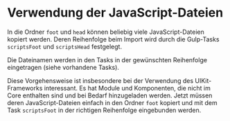 # Verwendung der JavaScript-Dateien

In die Ordner `foot` und `head` können beliebig viele JavaScript-Dateien kopiert werden. Deren Reihenfolge beim Import wird durch die Gulp-Tasks `scriptsFoot` und `scriptsHead` festgelegt.

Die Dateinamen werden in den Tasks in der gewünschten Reihenfolge eingetragen (siehe vorhandene Tasks).

Diese Vorgehensweise ist insbesondere bei der Verwendung des UIKit-Frameworks interessant. Es hat Module und Komponenten, die nicht im Core enthalten sind und bei Bedarf hinzugeladen werden. Jetzt müssen deren JavaScript-Dateien einfach in den Ordner `foot` kopiert und mit dem Task `scriptsFoot` in der richtigen Reihenfolge eingebunden werden.
